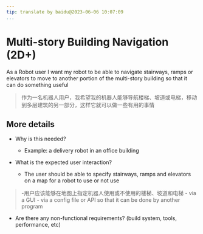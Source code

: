 ```yaml
---
tip: translate by baidu@2023-06-06 10:07:09
...
```

# Multi-story Building Navigation (2D+)


As a Robot user I want my robot to be able to navigate stairways, ramps or elevators to move to another portion of the multi-story building so that it can do something useful

> 作为一名机器人用户，我希望我的机器人能够导航楼梯、坡道或电梯，移动到多层建筑的另一部分，这样它就可以做一些有用的事情

## More details

- Why is this needed?

  - Example: a delivery robot in an office building

- What is the expected user interaction?


  - The user should be able to specify stairways, ramps and elevators on a map for a robot to use or not use

> -用户应该能够在地图上指定机器人使用或不使用的楼梯、坡道和电梯
    - via a GUI
    - via a config file or API so that it can be done by another program

- Are there any non-functional requirements? (build system, tools, performance, etc)

